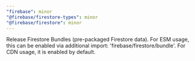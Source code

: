 ```yaml
---
"firebase": minor
"@firebase/firestore-types": minor
"@firebase/firestore": minor
---
```


Release Firestore Bundles (pre-packaged Firestore data). For ESM usage, this can
be enabled via additional import: 'firebase/firestore/bundle'. For CDN usage,
it is enabled by default.
